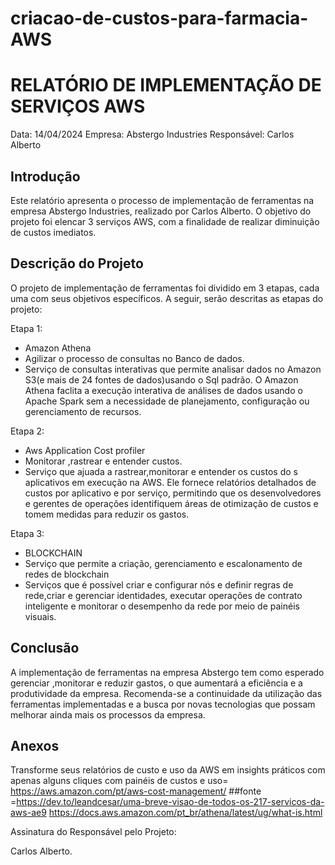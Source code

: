 # criacao-de-custos-para-farmacia-AWS

# RELATÓRIO DE IMPLEMENTAÇÃO DE SERVIÇOS AWS

Data: 14/04/2024
Empresa: Abstergo Industries 
Responsável: Carlos Alberto

## Introdução
Este relatório apresenta o processo de implementação de ferramentas na empresa Abstergo Industries, realizado por Carlos Alberto. O objetivo do projeto foi elencar 3 serviços AWS, com a finalidade de realizar diminuição de custos imediatos.

## Descrição do Projeto
O projeto de implementação de ferramentas foi dividido em 3 etapas, cada uma com seus objetivos específicos. A seguir, serão descritas as etapas do projeto:

Etapa 1: 
- Amazon Athena
- Agilizar o processo de consultas no Banco de dados.
- Serviço de consultas interativas que permite analisar dados no Amazon S3(e mais de 24 fontes de dados)usando o Sql padrão. O Amazon Athena faclita a execução interativa  de análises de dados usando o Apache Spark sem a necessidade de planejamento, configuração ou gerenciamento de recursos. 


Etapa 2: 
- Aws Application Cost profiler
- Monitorar ,rastrear e entender custos.
- Serviço que ajuada a rastrear,monitorar e entender os custos do s aplicativos em execução na AWS. Ele fornece relatórios detalhados de custos por aplicativo e por serviço, permitindo que os desenvolvedores e gerentes de operações identifiquem áreas de otimização de custos e tomem medidas para reduzir os gastos.

Etapa 3: 
- BLOCKCHAIN
- Serviço que permite a criação, gerenciamento e escalonamento de redes de blockchain
- Serviços que é possível criar e configurar nós e definir regras de rede,criar e gerenciar identidades, executar operações de contrato inteligente e monitorar o desempenho da rede por meio de painéis visuais.



## Conclusão
A implementação de ferramentas na empresa Abstergo tem como esperado gerenciar ,monitorar e reduzir gastos, o que aumentará a eficiência e a produtividade da empresa. Recomenda-se a continuidade da utilização das ferramentas implementadas e a busca por novas tecnologias que possam melhorar ainda mais os processos da empresa.

## Anexos
Transforme seus relatórios de custo e uso da AWS em insights práticos com apenas alguns cliques com painéis de custos e uso= https://aws.amazon.com/pt/aws-cost-management/
##fonte =https://dev.to/leandcesar/uma-breve-visao-de-todos-os-217-servicos-da-aws-ae9
https://docs.aws.amazon.com/pt_br/athena/latest/ug/what-is.html

Assinatura do Responsável pelo Projeto:

Carlos Alberto.